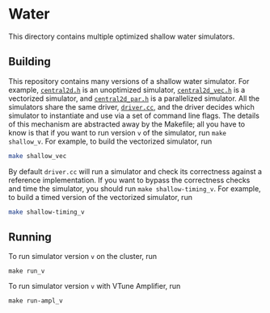 # Water #
This directory contains multiple optimized shallow water simulators.

## Building ##
This repository contains many versions of a shallow water simulator. For
example, [`central2d.h`](central2d.h) is an unoptimized simulator,
[`central2d_vec.h`](central2d_vec.h) is a vectorized simulator, and
[`central2d_par.h`](central2d_par.h) is a parallelized simulator. All the
simulators share the same driver, [`driver.cc`](driver.cc), and the driver
decides which simulator to instantiate and use via a set of command line flags.
The details of this mechanism are abstracted away by the Makefile; all you have
to know is that if you want to run version `v` of the simulator, run `make
shallow_v`. For example, to build the vectorized simulator, run

```bash
make shallow_vec
```

By default `driver.cc` will run a simulator and check its correctness against a
reference implementation. If you want to bypass the correctness checks and time
the simulator, you should run `make shallow-timing_v`. For example, to build a
timed version of the vectorized simulator, run

```bash
make shallow-timing_v
```

## Running ##
To run simulator version `v` on the cluster, run

```
make run_v
```

To run simulator version `v` with VTune Amplifier, run

```
make run-ampl_v
```
